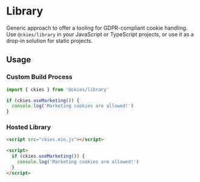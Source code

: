 # Library

Generic approach to offer a tooling for GDPR-compliant cookie handling. Use `@ckies/library` in your JavaScript or TypeScript projects, or use it as a drop-in solution for static projects.

## Usage

### Custom Build Process

```javascript
import { ckies } from '@ckies/library'

if (ckies.useMarketing()) {
  console.log('Marketing cookies are allowed!')
}
```

### Hosted Library

```html
<script src="ckies.min.js"></script>

<script>
  if (ckies.useMarketing()) {
    console.log('Marketing cookies are allowed!')
  }
</script>
```